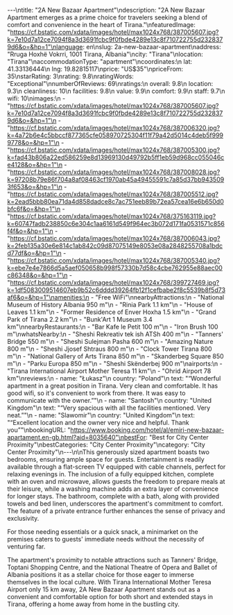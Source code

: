 ---\ntitle: "2A New Bazaar Apartment"\ndescription: "2A New Bazaar Apartment emerges as a prime choice for travelers seeking a blend of comfort and convenience in the heart of Tirana."\nfeaturedImage: "https://cf.bstatic.com/xdata/images/hotel/max1024x768/387005607.jpg?k=7e10d7a12ce7094f8a3d3691fcbc9f0fbde4289e13c8f710722755d2328379d6&o=&hp=1"\nlanguage: en\nslug: 2a-new-bazaar-apartment\naddress: "Rruga Hoxhë Vokrri, 1001 Tirana, Albania"\ncity: "Tirana"\nlocation: "Tirana"\naccommodationType: "apartment"\ncoordinates:\n  lat: 41.33136444\n  lng: 19.82815117\nprice: "US$35"\npriceFrom: 35\nstarRating: 3\nrating: 9.8\nratingWords: "Exceptional"\nnumberOfReviews: 69\nratings:\n  overall: 9.8\n  location: 9.3\n  cleanliness: 10\n  facilities: 9.8\n  value: 9.9\n  comfort: 9.9\n  staff: 9.7\n  wifi: 10\nimages:\n  - "https://cf.bstatic.com/xdata/images/hotel/max1024x768/387005607.jpg?k=7e10d7a12ce7094f8a3d3691fcbc9f0fbde4289e13c8f710722755d2328379d6&o=&hp=1"\n  - "https://cf.bstatic.com/xdata/images/hotel/max1024x768/387006320.jpg?k=4a72b6e4c5bbccf877365cfe058970725304f11f79a42d5014c4deb5f9999778&o=&hp=1"\n  - "https://cf.bstatic.com/xdata/images/hotel/max1024x768/387005300.jpg?k=fad43b806a22ed586259e8d13969130d49792b5ff1eb59d968cc055046ce4128&o=&hp=1"\n  - "https://cf.bstatic.com/xdata/images/hotel/max1024x768/387008028.jpg?k=97208b79e86f704a8af08463cf1970ab45a49455591c7a85d37bb9435093f653&o=&hp=1"\n  - "https://cf.bstatic.com/xdata/images/hotel/max1024x768/387005512.jpg?k=2ead5bbb80ea71da4d858dadce8c7ac751eeb89b72ea57cea16e6b650d0bfc6f&o=&hp=1"\n  - "https://cf.bstatic.com/xdata/images/hotel/max1024x768/375163119.jpg?k=60747fadb238850c6e304c1aa6161d549f964ec3b072d171fa0531571c856f4f&o=&hp=1"\n  - "https://cf.bstatic.com/xdata/images/hotel/max1024x768/387006043.jpg?k=2feb135a30e6e814c1ab842c09d87075149e8053e08a2848255708a1bdcd77df&o=&hp=1"\n  - "https://cf.bstatic.com/xdata/images/hotel/max1024x768/387005340.jpg?k=ebe7e4e7866d5a5aef050658b998f57330b7d58c4cbe762955e88aec00c86348&o=&hp=1"\n  - "https://cf.bstatic.com/xdata/images/hotel/max1024x768/399727469.jpg?k=1df5083009514607eb9b52c6dddd39264fb12f1cefbabe2f8c5539b8f5d73af6&o=&hp=1"\namenities:\n  - "Free WiFi"\nnearbyAttractions:\n  - "National Museum of History Albania 950 m"\n  - "Rinia Park 1.1 km"\n  - "House of Leaves 1.1 km"\n  - "Former Residence of Enver Hoxha 1.5 km"\n  - "Grand Park of Tirana 2.2 km"\n  - "Bunk'Art 1 Museum 3.4 km"\nnearbyRestaurants:\n  - "Bar Kafe le Petit 100 m"\n  - "Iron Brush 100 m"\nwhatsNearby:\n  - "Sheshi Rekreativ tek ish ATSh 400 m"\n  - "Tanners' Bridge 550 m"\n  - "Sheshi Sulejman Pasha 600 m"\n  - "Amazing Nature 800 m"\n  - "Sheshi Jjosef Shtraus 800 m"\n  - "Clock Tower Tirana 800 m"\n  - "National Gallery of Arts Tirana 850 m"\n  - "Skanderbeg Square 850 m"\n  - "Parku Europa 850 m"\n  - "Sheshi Skënderbej 900 m"\nairports:\n  - "Tirana International Airport Mother Teresa 11 km"\n  - "Ohrid Airport 78 km"\nreviews:\n  - name: "Łukasz"\n    country: "Poland"\n    text: "“Wonderful apartment in a great position in Tirana. Very clean and comfortable. It has good wifi, so it's convenient to work from there. It was easy to communicate with the owner.”"\n  - name: "Santosh"\n    country: "United Kingdom"\n    text: "“Very spacious with all the facilities mentioned. Very neat.”"\n  - name: "Slawomir"\n    country: "United Kingdom"\n    text: "“Excellent location and the owner very nice and helpful. Thank you”"\nbookingURL: "https://www.booking.com/hotel/al/emiri-new-bazaar-apartament.en-gb.html?aid=8035640"\nbestFor: "Best for City Center Proximity"\nbestCategories: "City Center Proximity"\ncategory: "City Center Proximity"\n---\n\nThis generously sized apartment boasts two bedrooms, ensuring ample space for guests. Entertainment is readily available through a flat-screen TV equipped with cable channels, perfect for relaxing evenings in. The inclusion of a fully equipped kitchen, complete with an oven and microwave, allows guests the freedom to prepare meals at their leisure, while a washing machine adds an extra layer of convenience for longer stays. The bathroom, complete with a bath, along with provided towels and bed linen, underscores the apartment's commitment to comfort. The feature of a private entrance further enhances the sense of privacy and exclusivity.

For those needing essentials or a quick snack, a minimarket on the premises caters to guests' immediate needs without the necessity of venturing far.

The apartment's proximity to notable attractions such as Tanners' Bridge, Toptani Shopping Centre, and the National Theatre of Opera and Ballet of Albania positions it as a stellar choice for those eager to immerse themselves in the local culture. With Tirana International Mother Teresa Airport only 15 km away, 2A New Bazaar Apartment stands out as a convenient and comfortable option for both short and extended stays in Tirana, offering a home away from home in the bustling city.